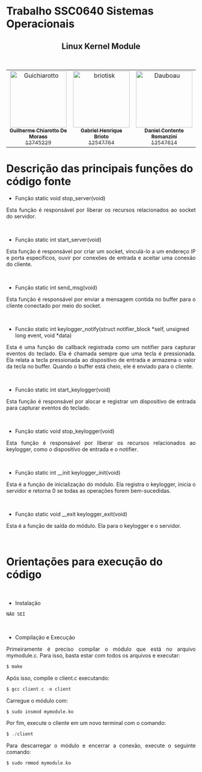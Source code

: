 # Trabalho SSC0640 Sistemas Operacionais
## <center>Linux Kernel Module
&nbsp;
<table>
<tr>
    <td align="center">
        <a href="https://github.com/Guichiarotto">
            <img src="https://avatars.githubusercontent.com/u/110139874?v=4" width="150;" alt="Guichiarotto"/>
            <br />
            <sub><b>Guilherme Chiarotto De Moraes</b></sub>
            <br />
            <sub>12745229</sub>
        </a>
    </td>
    <td align="center">
        <a href="https://github.com/briotisk">
            <img src="https://avatars.githubusercontent.com/u/86500240?v=4" width="150;" alt="briotisk"/>
            <br />
            <sub><b>Gabriel Henrique Brioto</b></sub>
            <br />
            <sub>12547764</sub>
        </a>
    </td>
    <td align="center">
        <a href="https://github.com/Dauboau">
            <img src="https://avatars.githubusercontent.com/u/86164187?v=4" width="150;" alt="Dauboau"/>
            <br />
            <sub><b>Daniel Contente Romanzini</b></sub>
            <br />
            <sub>12547614</sub>
        </a>
    </td>
</tr>
</table>

# Descrição das principais funções do código fonte

* Função static void stop_server(void)
<p style="text-align: justify;">Esta função é responsável por liberar os recursos relacionados ao socket do servidor.</p>
&nbsp;

* Função static int start_server(void)
<p style="text-align: justify;">Esta função é responsável por criar um socket, vinculá-lo a um endereço IP e porta específicos, ouvir por conexões de entrada e aceitar uma conexão do cliente.</p>
&nbsp;

* Função static int send_msg(void)
<p style="text-align: justify;">Esta função é responsável por enviar a mensagem contida no buffer para o cliente conectado por meio do socket.</p>
&nbsp;

* Funcão static int keylogger_notify(struct notifier_block *self, unsigned long event, void *data)
<p style="text-align: justify;">Esta é uma função de callback registrada como um notifier para capturar eventos do teclado. Ela é chamada sempre que uma tecla é pressionada. Ela relata a tecla pressionada ao dispositivo de entrada e armazena o valor da tecla no buffer. Quando o buffer está cheio, ele é enviado para o cliente.</p>
&nbsp;

* Funcão static int start_keylogger(void)
<p style="text-align: justify;">Esta função é responsável por alocar e registrar um dispositivo de entrada para capturar eventos do teclado.</p>
&nbsp;

* Função static void stop_keylogger(void)
<p style="text-align: justify;">Esta função é responsável por liberar os recursos relacionados ao keylogger, como o dispositivo de entrada e o notifier.</p>
&nbsp;

* Função static int __init keylogger_init(void)
<p style="text-align: justify;">Esta é a função de inicialização do módulo. Ela registra o keylogger, inicia o servidor e retorna 0 se todas as operações forem bem-sucedidas.</p>
&nbsp;

* Função static void __exit keylogger_exit(void)
<p style="text-align: justify;">Esta é a função de saída do módulo. Ela para o keylogger e o servidor.</p>
&nbsp;

# Orientações para execução do código
&nbsp;

* Instalação
<p style="text-align: justify;"></p>

```c
NÃO SEI
```
&nbsp;

* Compilação e Execução
<p style="text-align: justify;">Primeiramente é preciso compilar o módulo que está no arquivo mymodule.c. Para isso, basta estar com todos os arquivos e executar:</p>

```c
$ make
```

<p style="text-align: justify;">Após isso, compile o client.c executando:</p>

```c
$ gcc client.c -o client
```

<p style="text-align: justify;">Carregue o módulo com:</p>

```c
$ sudo insmod mymodule.ko
```

<p style="text-align: justify;">Por fim, execute o cliente em um novo terminal com o comando:</p>

```c
$ ./client
```

<p style="text-align: justify;">Para descarregar o módulo e encerrar a conexão, execute o seguinte comando:</p>

```c
$ sudo rmmod mymodule.ko
```

&nbsp;
